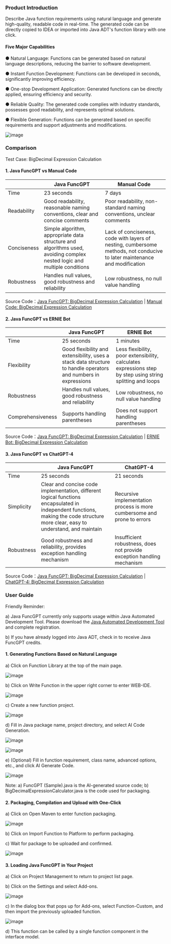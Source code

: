 ### Product Introduction

Describe Java function requirements using natural language and generate high-quality, readable code in real-time. The generated code can be directly copied to IDEA or imported into Java ADT's function library with one click.

#### Five Major Capabilities

● Natural Language: Functions can be generated based on natural language descriptions, reducing the barrier to software development.

● Instant Function Development: Functions can be developed in seconds, significantly improving efficiency.

● One-stop Development Application: Generated functions can be directly applied, ensuring efficiency and security.

● Reliable Quality: The generated code complies with industry standards, possesses good readability, and represents optimal solutions.

● Flexible Generation: Functions can be generated based on specific requirements and support adjustments and modifications.

![image](https://github.com/feisuanyz/Java-FuncGPT/assets/79617492/41b74106-e4c1-4f13-b1e9-91c9fc069913)

### Comparison

Test Case: BigDecimal Expression Calculation

#### 1. Java FuncGPT vs Manual Code

|     | Java FuncGPT                | Manual Code                           |
|-----|-----------------------------|------------------------------------|
| Time  | 23 seconds                     | 7 days                               |
| Readability | Good readability, reasonable naming conventions, clear and concise comments   | Poor readability, non-standard naming conventions, unclear comments    |
| Conciseness | Simple algorithm, appropriate data structure and algorithms used, avoiding complex nested logic and multiple conditions | Lack of conciseness, code with layers of nesting, cumbersome methods, not conducive to later maintenance and modification |
| Robustness | Handles null values, good robustness and reliability  | Low robustness, no null value handling  |

Source Code：[Java FuncGPT: BigDecimal Expression Calculation](https://github.com/feisuanyz/Java-FuncGPT/blob/main/FuncGPT%EF%BC%88%E6%85%A7%E5%87%BD%E6%95%B0%EF%BC%89%E5%AF%B9%E6%AF%94%E6%A1%88%E4%BE%8B%20/FuncGPT%E4%BB%A3%E7%A0%81%EF%BC%9ABigDecimal%E8%A1%A8%E8%BE%BE%E5%BC%8F%E8%BF%90%E7%AE%97.md) | [Manual Code: BigDecimal Expression Calculation](https://github.com/feisuanyz/Java-FuncGPT/blob/main/FuncGPT%EF%BC%88%E6%85%A7%E5%87%BD%E6%95%B0%EF%BC%89%E5%AF%B9%E6%AF%94%E6%A1%88%E4%BE%8B%20/%E4%BA%BA%E5%B7%A5%E4%BB%A3%E7%A0%81%EF%BC%9ABigDecimal%E8%A1%A8%E8%BE%BE%E5%BC%8F%E8%BF%90%E7%AE%97.md)

#### 2. Java FuncGPT vs ERNIE Bot

|     | Java FuncGPT                    | ERNIE Bot                                       |
|-----|---------------------------------|------------------------------------------------|
| Time  | 25 seconds                  | 1 minutes                                   |
| Flexibility | Good flexibility and extensibility, uses a stack data structure to handle operators and numbers in expressions | Less flexibility, poor extensibility, calculates expressions step by step using string splitting and loops|
| Robustness | Handles null values, good robustness and reliability   | Low robustness, no null value handling     |
| Comprehensiveness | Supports handling parentheses | Does not support handling parentheses  |

Source Code：[Java FuncGPT: BigDecimal Expression Calculation](https://github.com/feisuanyz/Java-FuncGPT/blob/main/FuncGPT%EF%BC%88%E6%85%A7%E5%87%BD%E6%95%B0%EF%BC%89%E5%AF%B9%E6%AF%94%E6%A1%88%E4%BE%8B%20/FuncGPT%E4%BB%A3%E7%A0%81%EF%BC%9ABigDecimal%E8%A1%A8%E8%BE%BE%E5%BC%8F%E8%BF%90%E7%AE%97.md) | [ERNIE Bot: BigDecimal Expression Calculation](https://github.com/feisuanyz/Java-FuncGPT/blob/main/FuncGPT%EF%BC%88%E6%85%A7%E5%87%BD%E6%95%B0%EF%BC%89%E5%AF%B9%E6%AF%94%E6%A1%88%E4%BE%8B%20/%E6%96%87%E5%BF%83%E4%B8%80%E8%A8%80%E4%BB%A3%E7%A0%81%EF%BC%9ABigDecimal%E8%A1%A8%E8%BE%BE%E5%BC%8F%E8%BF%90%E7%AE%97.md)

#### 3. Java FuncGPT vs ChatGPT-4

|     | Java FuncGPT                   | ChatGPT-4                                           |
|-----|---------------------------------|------------------------------------------------|
| Time  | 25 seconds                  | 21 seconds                                    |
| Simplicity | Clear and concise code implementation, different logical functions encapsulated in independent functions, making the code structure more clear, easy to understand, and maintain | Recursive implementation process is more cumbersome and prone to errors|
| Robustness | Good robustness and reliability, provides exception handling mechanism | Insufficient robustness, does not provide exception handling mechanism   |

Source Code：[Java FuncGPT: BigDecimal Expression Calculation](https://github.com/feisuanyz/Java-FuncGPT/blob/main/FuncGPT%EF%BC%88%E6%85%A7%E5%87%BD%E6%95%B0%EF%BC%89%E5%AF%B9%E6%AF%94%E6%A1%88%E4%BE%8B%20/FuncGPT%E4%BB%A3%E7%A0%81%EF%BC%9ABigDecimal%E8%A1%A8%E8%BE%BE%E5%BC%8F%E8%BF%90%E7%AE%97.md) | [ChatGPT-4: BigDecimal Expression Calculation](https://github.com/feisuanyz/Java-FuncGPT/blob/main/FuncGPT%EF%BC%88%E6%85%A7%E5%87%BD%E6%95%B0%EF%BC%89%E5%AF%B9%E6%AF%94%E6%A1%88%E4%BE%8B%20/ChatGPT-4%E4%BB%A3%E7%A0%81%EF%BC%9ABigDecimal%E8%A1%A8%E8%BE%BE%E5%BC%8F%E8%BF%90%E7%AE%97.md)

### User Guide

Friendly Reminder:

a) Java FuncGPT currently only supports usage within Java Automated Development Tool. Please download the [Java Automated Development Tool](https://github.com/feisuanyz/Java-ADT/tree/main#java-automated-development-tooljava-adt) and complete registration.

b) If you have already logged into Java ADT, check in to receive Java FuncGPT credits.

#### 1. Generating Functions Based on Natural Language

a) Click on Function Library at the top of the main page.

![image](https://github.com/feisuanyz/Java-FuncGPT/assets/79617492/ccef44de-ccd3-4eae-897c-ffa4f597973d)

b) Click on Write Function in the upper right corner to enter WEB-IDE.

![image](https://github.com/feisuanyz/Java-FuncGPT/assets/79617492/83d9d751-a999-42f4-999d-d17d9747ed59)

c) Create a new function project.

![image](https://github.com/feisuanyz/Java-FuncGPT/assets/79617492/71448273-2c4b-42e3-8ccc-08c46a15ce0a)

d) Fill in Java package name, project directory, and select AI Code Generation.

![image](https://github.com/feisuanyz/Java-FuncGPT/assets/79617492/1499b4f8-aa78-4445-a3a9-4de6edf8d41f)

![image](https://github.com/feisuanyz/Java-FuncGPT/assets/79617492/147009e6-89bb-4ba3-bef8-eb7e9e564db1)

e) (Optional) Fill in function requirement, class name, advanced options, etc., and click AI Generate Code.

![image](https://github.com/feisuanyz/Java-FuncGPT/assets/79617492/589b22c9-3c6f-4453-b9ad-0bc0f0bd6608)

Note: a) FuncGPT (Sample).java is the AI-generated source code; b) BigDecimalExpressionCalculator.java is the code used for packaging.

#### 2. Packaging, Compilation and Upload with One-Click

a) Click on Open Maven to enter function packaging.

![image](https://github.com/feisuanyz/Java-FuncGPT/assets/79617492/269f89c2-c362-4349-b36a-0fa8fa9b6304)

b) Click on Import Function to Platform to perform packaging.

c) Wait for package to be uploaded and confirmed.

![image](https://github.com/feisuanyz/Java-FuncGPT/assets/79617492/50e66be0-2cbe-4486-afb9-68dde02d12e0)

#### 3. Loading Java FuncGPT in Your Project

a) Click on Project Management to return to project list page.

b) Click on the Settings and select Add-ons.

![image](https://github.com/feisuanyz/Java-FuncGPT/assets/79617492/d2e2e47d-ac8c-4cc8-bed4-4f24ac0f8b58)

c) In the dialog box that pops up for Add-ons, select Function-Custom, and then import the previously uploaded function.

![image](https://github.com/feisuanyz/Java-FuncGPT/assets/79617492/1ebd1d4d-f2d5-4add-ae6f-57b4d9378376)

d) This function can be called by a single function component in the interface model.
